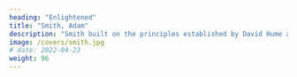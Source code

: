 ```yaml
---
heading: "Enlightened"
title: "Smith, Adam"
description: "Smith built on the principles established by David Hume and laid the blueprint for an enlightened social system made up of three parts"
image: /covers/smith.jpg
# date: 2022-04-23
weight: 96
---
```


